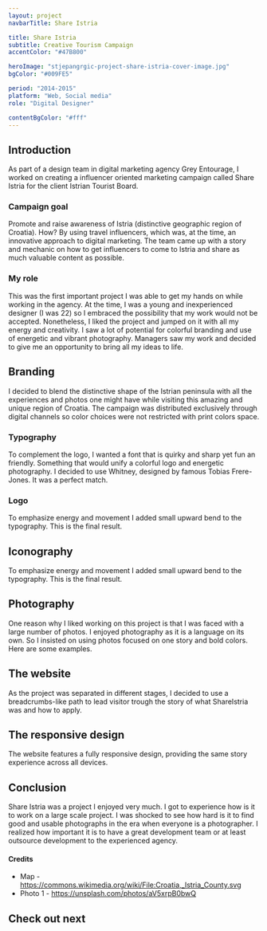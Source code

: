 ```yaml
---
layout: project
navbarTitle: Share Istria

title: Share Istria
subtitle: Creative Tourism Campaign
accentColor: "#47B800"

heroImage: "stjepangrgic-project-share-istria-cover-image.jpg"
bgColor: "#009FE5"

period: "2014-2015"
platform: "Web, Social media"
role: "Digital Designer"

contentBgColor: "#fff"
---
```


## Introduction
As part of a design team in digital marketing agency Grey Entourage, I worked on creating a influencer oriented marketing campaign called Share Istria for the client Istrian Tourist Board.

### Campaign goal
Promote and raise awareness of Istria (distinctive geographic region of Croatia). How? By using travel influencers, which was, at the time, an innovative approach to digital marketing. The team came up with a story and mechanic on how to get influencers to come to Istria and share as much valuable content as possible.

### My role
This was the first important project I was able to get my hands on while working in the agency.  At the time, I was a young and inexperienced designer (I was 22) so I embraced the possibility that my work would not be accepted. Nonetheless, I liked the project and jumped on it with all my energy and creativity. I saw a lot of potential for colorful branding and use of energetic and vibrant photography. Managers saw my work and decided to give me an opportunity to bring all my ideas to life.

<div class="grid full-width gradient branding">
  
## Branding
I decided to blend the distinctive shape of the Istrian peninsula with all the experiences and photos one might have while visiting this amazing and unique region of Croatia. The campaign was distributed exclusively through digital channels so color choices were not restricted with print colors space.
<figure class="grid-width fix-img">
  <simg name="stjepangrgic-project-share-istria-idea.jpg" />
</figure>

</div> <!-- Gradiend -->

### Typography
To complement the logo, I wanted a font that is quirky and sharp yet fun an friendly. Something that would unify a colorful logo and energetic photography. I decided to use Whitney, designed by famous Tobias Frere-Jones. It was a perfect match.
<figure class="grid-width fix-img">
  <simg name="stjepangrgic-project-share-istria-typography.jpg" />
</figure>

### Logo
To emphasize energy and movement I added small upward bend to the typography. This is the final result.
<figure class="grid-width fix-img">
  <simg name="stjepangrgic-project-share-istria-logo-dark.jpg" />
</figure>
<figure class="grid-width fix-img">
  <simg name="stjepangrgic-project-share-istria-logo-light.jpg" />
</figure>
<figure class="grid-width fix-img">
  <simg name="stjepangrgic-project-share-istria-logo-line.jpg" />
</figure>

## Iconography
To emphasize energy and movement I added small upward bend to the typography. This is the final result.
<figure class="grid-width fix-img">
  <simg name="stjepangrgic-project-share-istria-icons.jpg" />
</figure>

## Photography
One reason why I liked working on this project is that I was faced with a large number of photos. I enjoyed photography as it is a language on its own. So I insisted on using photos focused on one story and bold colors. Here are some examples.
<figure class="grid-width fix-img">
  <simg name="stjepangrgic-project-share-istria-photography.jpg" />
</figure>

<div class="gradient grid full-width">

## The website
As the project was separated in different stages, I decided to use a breadcrumbs-like path to lead visitor trough the story of what ShareIstria was and how to apply.
<figure class="grid-width fix-img">
  <simg name="stjepangrgic-project-share-istria-website.jpg" />
</figure>

</div> <!-- Gradient -->

<figure class="grid-width fix-img">
  <simg name="stjepangrgic-project-share-istria-website-form.jpg" />
</figure>

## The responsive design
The website features a fully responsive design, providing the same story experience across all devices.
<figure class="grid-width fix-img">
  <simg name="stjepangrgic-project-share-istria-website-responsive.jpg" />
</figure>

<div class="full-width grid conclusion">

## Conclusion
Share Istria was a project I enjoyed very much. I got to experience how is it to work on a large scale project. I was shocked to see how hard is it to find good and usable photographs in the era when everyone is a photographer. I realized how important it is to have a great development team or at least outsource development to the experienced agency.

<div class="credits">

#### Credits
- Map - https://commons.wikimedia.org/wiki/File:Croatia,_Istria_County.svg
- Photo 1 - https://unsplash.com/photos/aV5xrpB0bwQ

</div>


## Check out next

<div class="grid-width next-project">
  <ProjectCard
    url="/work/vibby"
    title="Vibby"
    description="Interactive video platform startup"
    period="2015"
    image="stjepangrgic-vibby-card.png"
    linkText="Read the case study"
    :tags="['Branding', 'Icons', 'Web Application', 'Corporate Site']"
    underlinColor="#2C45BC"/>
</div>
  
</div>

<script>
import slink from '@/theme/components/slink.vue'
import simg from '@/theme/components/simg.vue'
import PageHeader from '@/theme/components/PageHeader.vue'
import HeroSection from '@/theme/components/HeroSection.vue'
import ProjectInfo from '@/theme/components/ProjectInfo.vue'
import Content from '@/theme/components/Content.vue'
import ProjectCard from '@/theme/components/ProjectCard.vue'

export default {
  components: {
    slink, simg, PageHeader, HeroSection, ProjectInfo, Content, ProjectCard
  }
}
</script>
<style lang="stylus" scoped>

.branding
  figure
    margin 0    

/* .project-info {
  font-size: 18px;
  span:last-of-type {
    margin-left: 36px;
  }
}

.credits
  a 
    text-decoration: underline; */

</style>
